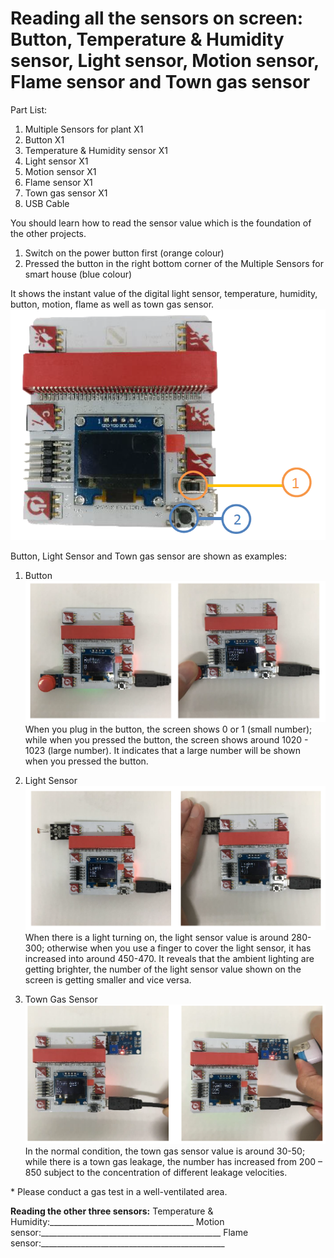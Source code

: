 # Reading all the sensors on screen: Button, Temperature & Humidity sensor, Light sensor, Motion sensor, Flame sensor and Town gas sensor

Part List:
1. Multiple Sensors for plant X1
2. Button X1
3. Temperature & Humidity sensor X1
4. Light sensor X1
5. Motion sensor X1
6. Flame sensor X1
7. Town gas sensor X1
8. USB Cable

You should learn how to read the sensor value which is the foundation of the other projects.

1. Switch on the power button first (orange colour)
2. Pressed the button in the right bottom corner of the Multiple Sensors for smart house (blue colour)

It shows the instant value of the digital light sensor, temperature, humidity, button, motion, flame as well as town gas sensor.
![small_pic](images/06HowtoRead.png)

Button, Light Sensor and Town gas sensor are shown as examples:

1. Button
![small_pic](images/06Button.png)
When you plug in the button, the screen shows 0 or 1 (small number); while when you pressed the button, the screen shows around 1020 - 1023 (large number). It indicates that a large number will be shown when you pressed the button.

2. Light Sensor
![small_pic](images/06LightSensor.png)
When there is a light turning on, the light sensor value is around 280-300; otherwise when you use a finger to cover the light sensor, it has increased into around 450-470. It reveals that the ambient lighting are getting brighter, the number of the light sensor value shown on the screen is getting smaller and vice versa.

3. Town Gas Sensor
![small_pic](images/06TownGasSensor.png)
In the normal condition, the town gas sensor value is around 30-50; while there is a town gas leakage, the number has increased from 200 – 850 subject to the concentration of different leakage velocities.

\* Please conduct a gas test in a well-ventilated area.

**Reading the other three sensors:**
Temperature & Humidity:____________________________________
Motion sensor:_____________________________________________
Flame sensor:______________________________________________

